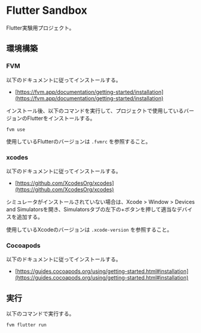 # Flutter Sandbox

Flutter実験用プロジェクト。

## 環境構築

### FVM

以下のドキュメントに従ってインストールする。

- [https://fvm.app/documentation/getting-started/installation](https://fvm.app/documentation/getting-started/installation)

インストール後、以下のコマンドを実行して、プロジェクトで使用しているバージョンのFlutterをインストールする。

```
fvm use
```

使用しているFlutterのバージョンは `.fvmrc` を参照すること。

### xcodes

以下のドキュメントに従ってインストールする。

- [https://github.com/XcodesOrg/xcodes](https://github.com/XcodesOrg/xcodes)

シミュレータがインストールされていない場合は、Xcode > Window > Devices and Simulatorsを開き、Simulatorsタブの左下の+ボタンを押して適当なデバイスを追加する。

使用しているXcodeのバージョンは `.xcode-version` を参照すること。

### Cocoapods

以下のドキュメントに従ってインストールする。

- [https://guides.cocoapods.org/using/getting-started.html#installation](https://guides.cocoapods.org/using/getting-started.html#installation)

## 実行

以下のコマンドで実行する。

```
fvm flutter run
```
